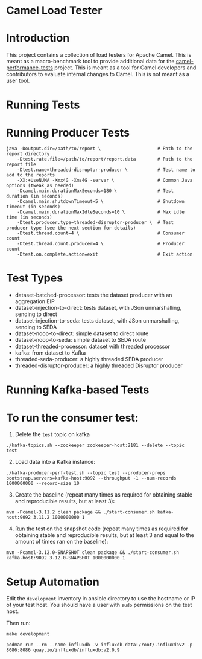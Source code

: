 Camel Load Tester
=========================

Introduction
===

This project contains a collection of load testers for Apache Camel. This is meant as a macro-benchmark tool to provide additional
data for the [camel-performance-tests](http://github.com/apache/camel-performance-tests) project. This is meant as a tool for Camel
developers and contributors to evaluate internal changes to Camel. This is not meant as a user tool.

Running Tests
====

Running Producer Tests
=====

```shell
java -Doutput.dir=/path/to/report \                     # Path to the report directory
    -Dtest.rate.file=/path/to/report/report.data        # Path to the report file
    -Dtest.name=threaded-disruptor-producer \           # Test name to add to the reports
    -XX:+UseNUMA -Xmx4G -Xms4G -server \                # Common Java options (tweak as needed)
    -Dcamel.main.durationMaxSeconds=180 \               # Test duration (in seconds)
    -Dcamel.main.shutdownTimeout=5 \                    # Shutdown timeout (in seconds)
    -Dcamel.main.durationMaxIdleSeconds=10 \            # Max idle time (in seconds)
    -Dtest.producer.type=threaded-disruptor-producer \  # Test producer type (see the next section for details)
    -Dtest.thread.count=4 \                             # Consumer count
    -Dtest.thread.count.producer=4 \                    # Producer count
    -Dtest.on.complete.action=exit                      # Exit action
```

Test Types
=====

* dataset-batched-processor: tests the dataset producer with an aggregation EIP
* dataset-injection-to-direct: tests dataset, with JSon unmarshalling, sending to direct
* dataset-injection-to-seda: tests dataset, with JSon unmarshalling, sending to SEDA
* dataset-noop-to-direct: simple dataset to direct route
* dataset-noop-to-seda: simple dataset to SEDA route
* dataset-threaded-processor: dataset with threaded processor 
* kafka: from dataset to Kafka
* threaded-seda-producer: a highly threaded SEDA producer
* threaded-disruptor-producer: a highly threaded Disruptor producer

Running Kafka-based Tests
====


To run the consumer test:
====

1. Delete the `test` topic on kafka

```shell
./kafka-topics.sh --zookeeper zookeeper-host:2181 --delete --topic test
```

2. Load data into a Kafka instance:

```shell
./kafka-producer-perf-test.sh --topic test --producer-props bootstrap.servers=kafka-host:9092 --throughput -1 --num-records 1000000000 --record-size 10
```


3. Create the baseline (repeat many times as required for obtaining stable and reproducible results, but at least 3):

```shell
mvn -Pcamel-3.11.2 clean package && ./start-consumer.sh kafka-host:9092 3.11.2 1000000000 1
```


4. Run the test on the snapshot code (repeat many times as required for obtaining stable and reproducible results, but at least 3 and equal to the amount of times ran on the baseline):

```shell
mvn -Pcamel-3.12.0-SNAPSHOT clean package && ./start-consumer.sh kafka-host:9092 3.12.0-SNAPSHOT 1000000000 1
```


Setup Automation
====

Edit the `development` inventory in ansible directory to use the hostname or IP of your test host. You should have a user with `sudo` permissions on the test host.

Then run: 

`make development`


```
podman run --rm --name influxdb -v influxdb-data:/root/.influxdbv2 -p 8086:8086 quay.io/influxdb/influxdb:v2.0.9
```

